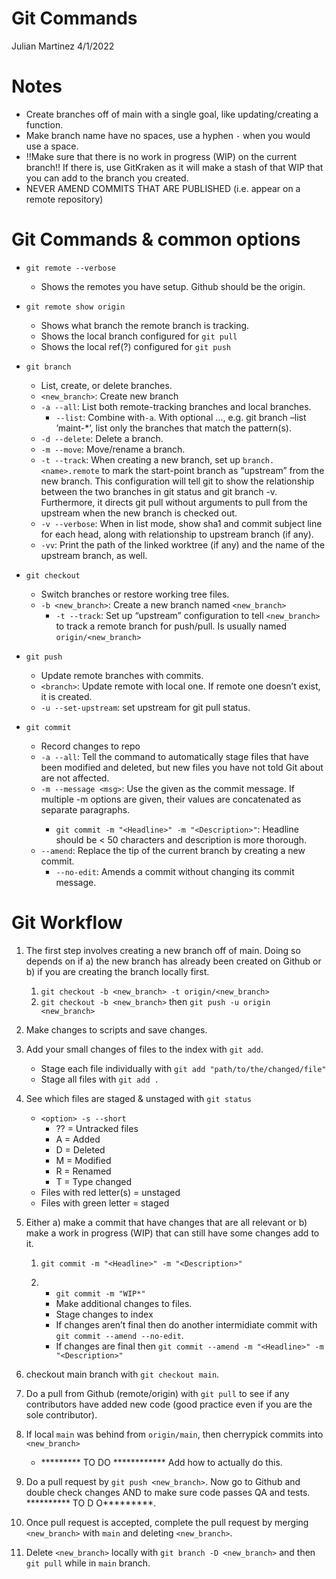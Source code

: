 Git Commands
================
Julian Martinez
4/1/2022

# Notes

-   Create branches off of main with a single goal, like
    updating/creating a function.
-   Make branch name have no spaces, use a hyphen `-` when you would use
    a space.
-   !!Make sure that there is no work in progress (WIP) on the current
    branch!! If there is, use GitKraken as it will make a stash of that
    WIP that you can add to the branch you created.
-   NEVER AMEND COMMITS THAT ARE PUBLISHED (i.e. appear on a remote
    repository)

# Git Commands & common options

-   `git remote --verbose`

    -   Shows the remotes you have setup. Github should be the origin.

-   `git remote show origin`

    -   Shows what branch the remote branch is tracking.
    -   Shows the local branch configured for `git pull`
    -   Shows the local ref(?) configured for `git push`

-   `git branch`

    -   List, create, or delete branches.
    -   `<new_branch>`: Create new branch
    -   `-a --all`: List both remote-tracking branches and local
        branches.
        -   `--list`: Combine with`-a`. With optional <pattern>…,
            e.g. git branch –list ’maint-\*’, list only the branches
            that match the pattern(s).
    -   `-d --delete`: Delete a branch.
    -   `-m --move`: Move/rename a branch.
    -   `-t --track`: When creating a new branch, set up
        `branch.<name>.remote` to mark the start-point branch as
        “upstream” from the new branch. This configuration will tell git
        to show the relationship between the two branches in git status
        and git branch -v. Furthermore, it directs git pull without
        arguments to pull from the upstream when the new branch is
        checked out.
    -   `-v --verbose`: When in list mode, show sha1 and commit subject
        line for each head, along with relationship to upstream branch
        (if any).
    -   `-vv`: Print the path of the linked worktree (if any) and the
        name of the upstream branch, as well.

-   `git checkout`

    -   Switch branches or restore working tree files.
    -   `-b <new_branch>`: Create a new branch named `<new_branch>`
        -   `-t --track`: Set up “upstream” configuration to tell
            `<new_branch>` to track a remote branch for push/pull. Is
            usually named `origin/<new_branch>`

-   `git push`

    -   Update remote branches with commits.
    -   `<branch>`: Update remote <branch> with local one. If remote one
        doesn’t exist, it is created.
    -   `-u --set-upstream`: set upstream for git pull status.

-   `git commit`

    -   Record changes to repo
    -   `-a --all`: Tell the command to automatically stage files that
        have been modified and deleted, but new files you have not told
        Git about are not affected.
    -   `-m --message <msg>`: Use the given <msg> as the commit message.
        If multiple -m options are given, their values are concatenated
        as separate paragraphs.
        -   `git commit -m "<Headline>" -m "<Description>"`: Headline
            should be \< 50 characters and description is more thorough.
    -   `--amend`: Replace the tip of the current branch by creating a
        new commit.
        -   `--no-edit`: Amends a commit without changing its commit
            message.

# Git Workflow

1.  The first step involves creating a new branch off of main. Doing so
    depends on if a) the new branch has already been created on Github
    or b) if you are creating the branch locally first.

    1.  `git checkout -b <new_branch> -t origin/<new_branch>`
    2.  `git checkout -b <new_branch>` then
        `git push -u origin <new_branch>`

2.  Make changes to scripts and save changes.

3.  Add your small changes of files to the index with `git add`.

    -   Stage each file individually with
        `git add "path/to/the/changed/file"`
    -   Stage all files with `git add .`

4.  See which files are staged & unstaged with `git status`

    -   `<option> -s --short`
        -   ?? = Untracked files
        -   A = Added
        -   D = Deleted
        -   M = Modified
        -   R = Renamed
        -   T = Type changed
    -   Files with red letter(s) = unstaged
    -   Files with green letter = staged

5.  Either a) make a commit that have changes that are all relevant
    or b) make a work in progress (WIP) that can still have some changes
    add to it.

    1.  `git commit -m "<Headline>" -m "<Description>"`

    2.  -   `git commit -m "WIP*"`
        -   Make additional changes to files.
        -   Stage changes to index
        -   If changes aren’t final then do another intermidiate commit
            with `git commit --amend --no-edit`.
        -   If changes are final then
            `git commit --amend -m "<Headline>" -m "<Description>"`

6.  checkout main branch with `git checkout main`.

7.  Do a pull from Github (remote/origin) with `git pull` to see if any
    contributors have added new code (good practice even if you are the
    sole contributor).

8.  If local `main` was behind from `origin/main`, then cherrypick
    commits into `<new_branch>`

    -   \*\*\*\*\*\*\*\*\* TO DO \*\*\*\*\*\*\*\*\*\*\*\* Add how to
        actually do this.

9.  Do a pull request by `git push <new_branch>`. Now go to Github and
    double check changes AND to make sure code passes QA and tests.
    \*\*\*\*\*\*\*\*\*\* TO D O\*\*\*\*\*\*\*\*\*.

10. Once pull request is accepted, complete the pull request by merging
    `<new_branch>` with `main` and deleting `<new_branch>`.

11. Delete `<new_branch>` locally with `git branch -D <new_branch>` and
    then `git pull` while in `main` branch.
